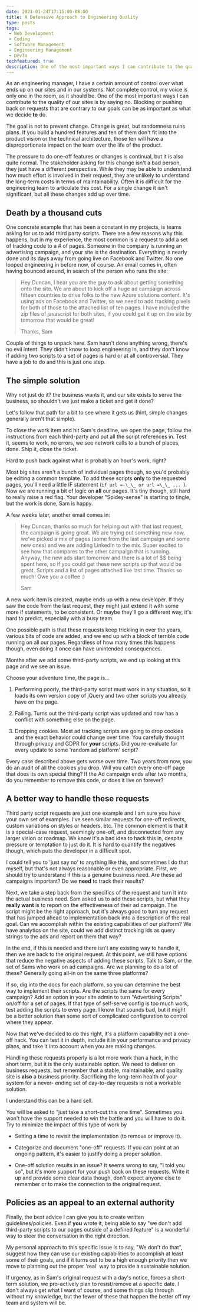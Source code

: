 ```yaml
---
date: 2021-01-24T17:15:00-08:00
title: A Defensive Approach to Engineering Quality
type: posts
tags:
 - Web Development
 - Coding
 - Software Management
 - Engineering Management
 - DevTo
techfeatured: true
description: One of the most important ways I can contribute to the quality of our sites is by saying no.
---
```

As an engineering manager, I have a certain amount of control over what
ends up on our sites and in our systems. Not complete control, my voice
is only one in the room, as it should be. One of the most important ways
I can contribute to the quality of our sites is by saying no. Blocking
or pushing back on requests that are contrary to our goals can be as
important as what we decide **to** do.

The goal is not to prevent change. Change is great, but randomness ruins
plans. If you build a hundred features and ten of them don't fit into
the product vision or the technical architecture, those ten will have a
disproportionate impact on the team over the life of the product.

The pressure to do one-off features or changes is continual, but it is
also quite normal. The stakeholder asking for this change isn't a bad
person, they just have a different perspective. While they may be able
to understand how much effort is involved in their request, they are
unlikely to understand the long-term costs in terms of maintainability.
Often it is difficult for the engineering team to articulate this cost.
For a single change it isn\'t significant, but all these changes add up
over time.

## Death by a thousand cuts

One concrete example that has been a constant in my projects, is teams
asking for us to add third party scripts. There are a few reasons why
this happens, but in my experience, the most common is a request to add
a set of tracking code to a \# of pages. Someone in the company is
running an advertising campaign, and your site is the destination.
Everything is nearly done and its days away from going live on Facebook
and Twitter. No one looped engineering in before now, of course. An
email comes in, often having bounced around, in search of the person who
runs the site:

> Hey Duncan, I hear you are the guy to ask about getting something onto
> the site. We are about to kick off a huge ad campaign across fifteen
> countries to drive folks to the new Azure solutions content. It's
> using ads on Facebook and Twitter, so we need to add tracking pixels
> for both of those to the attached list of ten pages. I have included
> the zip files of javascript for both sites, if you could get it up on
> the site by tomorrow that would be great!
>
> Thanks, Sam

Couple of things to unpack here. Sam hasn\'t done anything wrong,
there\'s no evil intent. They didn\'t know to loop engineering in, and
they don\'t know if adding two scripts to a set of pages is hard or at
all controversial. They have a job to do and this is just one step.

## The simple solution

Why not just do it? the business wants it, and our site exists to serve
the business, so shouldn\'t we just make a ticket and get it done?

Let's follow that path for a bit to see where it gets us (hint, simple
changes generally aren\'t that simple).

To close the work item and hit Sam\'s deadline, we open the page, follow
the instructions from each third-party and put all the script references
in. Test it, seems to work, no errors, we see network calls to a bunch
of places, done. Ship it, close the ticket.

Hard to push back against what is probably an hour\'s work, right?

Most big sites aren\'t a bunch of individual pages though, so you\'d
probably be editing a common template. To add these scripts **only** to
the requested pages, you\'ll need a little IF statement (`if url =-\_\_
or url =\_\_ ... `). Now we are running a bit of logic on **all** our
pages. It\'s tiny though, still hard to really raise a red flag. Your
developer "Spidey-sense" is starting to tingle, but the work is done,
Sam is happy.

A few weeks later, another email comes in:

> Hey Duncan, thanks so much for helping out with that last request, the
> campaign is going great. We are trying out something new now, we've
> picked a mix of pages (some from the last campaign and some new ones)
> and we are adding LinkedIn to the mix. Super excited to see how that
> compares to the other campaign that is running. Anyway, the new ads
> start tomorrow and there is a lot of \$\$ being spent here, so if you
> could get these new scripts up that would be great. Scripts and a list
> of pages attached like last time. Thanks so much! Owe you a coffee :)
>
> Sam

A new work item is created, maybe ends up with a new developer. If they
saw the code from the last request, they might just extend it with some
more if statements, to be consistent. Or maybe they'll go a different
way, it's hard to predict, especially with a busy team.

One possible path is that these requests keep trickling in over the
years, various bits of code are added, and we end up with a block of
terrible code running on all our pages. Regardless of how many times
this happens though, even doing it once can have unintended
consequences.

Months after we add some third-party scripts, we end up looking at this
page and we see an issue.

Choose your adventure time, the page is\...

1. Performing poorly, the third-party script must work in any
   situation, so it loads its own version copy of jQuery and two other
   scripts you already have on the page.

2. Failing. Turns out the third-party script was updated and now has a
   conflict with something else on the page.

3. Dropping cookies. Most ad tracking scripts are going to drop cookies
   and the exact behavior could change over time. You carefully thought
   through privacy and GDPR for **your** scripts. Did you re-evaluate
   for every update to some 'random ad platform' script?

Every case described above gets worse over time. Two years from now, you
do an audit of all the cookies you drop. Will you catch every one-off
page that does its own special thing? If the Ad campaign ends after two
months, do you remember to remove this code, or does it live on forever?

## A better way to handle these requests

Third party script requests are just one example and I am sure you have
your own set of examples. I\'ve seen similar requests for one-off
redirects, custom variations on styles or headers, etc. The common
element is that it is a special-case request, seemingly one-off, and
disconnected from any larger vision or roadmap. We know it's a bad idea
to hack this in, despite pressure or temptation to just do it. It is
hard to quantify the negatives though, which puts the developer in a
difficult spot.

I could tell you to 'just say no' to anything like this, and sometimes I
do that myself, but that\'s not always reasonable or even appropriate.
First, we should try to understand if this is a genuine business need.
Are these ad campaigns important? Do we **need** to track their results?

Next, we take a step back from the specifics of the request and turn it
into the actual business need. Sam asked us to add these scripts, but
what they **really want** is to report on the effectiveness of their ad
campaign. The script might be the right approach, but it's always good
to turn any request that has jumped ahead to implementation back into a
description of the real goal. Can we accomplish within the existing
capabilities of our platform? We have analytics on the site, could we
add distinct tracking ids as query strings to the ads and report on them
that way?

In the end, if this is needed and there isn't any existing way to handle
it, then we are back to the original request. At this point, we still
have options that reduce the negative aspects of adding these scripts.
Talk to Sam, or the set of Sams who work on ad campaigns. Are we
planning to do a lot of these? Generally going all-in on the same three
platforms?

If so, dig into the docs for each platform, so you can determine the
best way to implement their scripts. Are the scripts the same for every
campaign? Add an option in your site admin to turn "Advertising Scripts"
on/off for a set of pages. If that type of self-serve config is too much
work, test adding the scripts to every page. I know that sounds bad, but
it might be a better solution than some sort of complicated
configuration to control where they appear.

Now that we\'ve decided to do this right, it's a platform capability not
a one-off hack. You can test it in depth, include it in your performance
and privacy plans, and take it into account when you are making changes.

Handling these requests properly is a lot more work than a hack, in the
short term, but it is the only sustainable option. We need to deliver on
business requests, but remember that a stable, maintainable, and quality
site is **also** a business priority. Sacrificing the long-term health
of your system for a never- ending set of day-to-day requests is not a
workable solution.

I understand this can be a hard sell.

You will be asked to "just take a short-cut this one time". Sometimes
you won\'t have the support needed to win the battle and you will have
to do it. Try to minimize the impact of this type of work by

- Setting a time to revisit the implementation (to remove or improve
  it).

- Categorize and document \"one-off\" requests. If you can point at an
  ongoing pattern, it's easier to justify doing a proper solution.

- One-off solution results in an issue? It seems wrong to say, \"I
  told you so\", but it's more support for your push back on these
  requests. Write it up and provide some clear data though, don\'t
  expect anyone else to remember or to make the connection to the
  original request.

## Policies as an appeal to an external authority

Finally, the best advice I can give you is to create written
guidelines/policies. Even if **you** wrote it, being able to say \"we
don\'t add third-party scripts to our pages outside of a defined
feature" is a wonderful way to steer the conversation in the right
direction.

My personal approach to this specific issue is to say, "We don't do
that", suggest how they can use our existing capabilities to accomplish
at least some of their goals, and if it turns out to be a high enough
priority then we move to planning out the proper 'real' way to provide a
sustainable solution.

If urgency, as in Sam\'s original request with a day's notice, forces a
short-term solution, we pro-actively plan to resist/remove at a specific
date. I don\'t always get what I want of course, and some things slip
through without my knowledge, but the fewer of these that happen the
better off my team and system will be.
